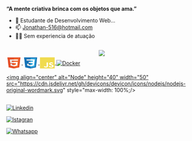 <link rel="stylesheet" href="https://cdn.jsdelivr.net/gh/devicons/devicon@v2.15.1/devicon.min.css">
          

<strong>“A mente criativa brinca com os objetos que ama.”</strong>

- 🌱 Estudante de Desenvolvimento Web...
- 📫 Jonathan-516@hotmail.com
- 🧑‍💼 Sem experiencia de atuação

##

<div align="center">
  <a href="https://github.com/cortoppassi">
  <img height="180em" src="https://github-readme-stats.vercel.app/api/top-langs/?username=cortoppassi&layout=compact&langs_count=7&theme=dark"/>
</div>
<div>
<img align="center" alt="HTML" height="30" width="40" src="https://raw.githubusercontent.com/devicons/devicon/master/icons/html5/html5-original.svg" style="max-        width: 100%;">
 
 <img align="center" alt="CSS" height="30" width="40" src="https://raw.githubusercontent.com/devicons/devicon/master/icons/css3/css3-original.svg" style="max-width:    100%;">
 
 <img align="center" alt="Js" height="30" width="40" src="https://raw.githubusercontent.com/devicons/devicon/master/icons/javascript/javascript-plain.svg"      style="max-width: 100%;"> 
          
  <img  align="center" alt="Docker" height="40" width="50" src="https://cdn.jsdelivr.net/gh/devicons/devicon/icons/docker/docker-original.svg"  style="max-width:    100%;"/>

 
  <img align="center" alt="Node" height="40" width="50" src="https://cdn.jsdelivr.net/gh/devicons/devicon/icons/nodejs/nodejs-original-wordmark.svg" style="max-width: 100%;/>
                   
 </div>
 
##

  <a href="https://www.linkedin.com/in/jonathan-cortoppassi-83193323a/" target="_blank"><img src="https://img.shields.io/badge/LinkedIn-0077B5?style=for-the-badge&logo=linkedin&logoColor=white" alt="Linkedin"></a>

  <a href="https://www.instagram.com/john_cortoppassi/" target="_blank"><img src="https://img.shields.io/badge/Instagram-E4405F?style=for-the-badge&logo=instagram&logoColor=white" alt="Istagran"></a>

  <a href="https://wa.me/+5571999214693" target="_blank"><img src="https://img.shields.io/badge/WhatsApp-25D366?style=for-the-badge&logo=whatsapp&logoColor=white" alt="Whatsapp"></a>
